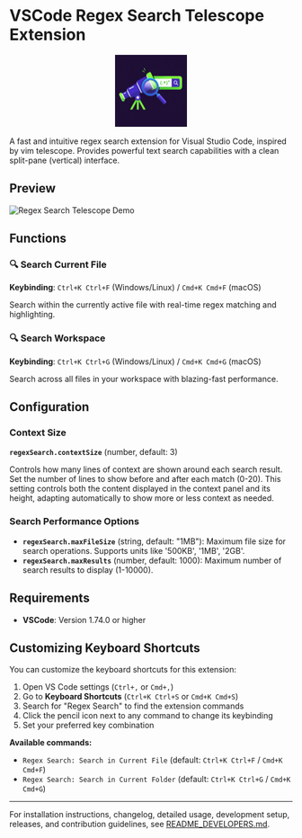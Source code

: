 # VSCode Regex Search Telescope Extension

<div align="center">
  <img src="assets/images/regex-search-telescope-logo.png" alt="Regex Search Telescope Logo" width="128" height="128">
</div>

A fast and intuitive regex search extension for Visual Studio Code, inspired by vim telescope. 
Provides powerful text search capabilities with a clean split-pane (vertical) interface.

## Preview

![Regex Search Telescope Demo](https://raw.githubusercontent.com/pseudoincorrect/vscode-regex-search/main/assets/images/regex-search-telescope.gif)

## Functions

### 🔍 Search Current File
**Keybinding**: `Ctrl+K Ctrl+F` (Windows/Linux) / `Cmd+K Cmd+F` (macOS)

Search within the currently active file with real-time regex matching and highlighting.

### 🔍 Search Workspace
**Keybinding**: `Ctrl+K Ctrl+G` (Windows/Linux) / `Cmd+K Cmd+G` (macOS)

Search across all files in your workspace with blazing-fast performance.

## Configuration

### Context Size
**`regexSearch.contextSize`** (number, default: 3)

Controls how many lines of context are shown around each search result. Set the number of lines to show before and after each match (0-20). This setting controls both the content displayed in the context panel and its height, adapting automatically to show more or less context as needed.

### Search Performance Options

- **`regexSearch.maxFileSize`** (string, default: "1MB"): Maximum file size for search operations. Supports units like '500KB', '1MB', '2GB'.
- **`regexSearch.maxResults`** (number, default: 1000): Maximum number of search results to display (1-10000).

## Requirements

- **VSCode**: Version 1.74.0 or higher

## Customizing Keyboard Shortcuts

You can customize the keyboard shortcuts for this extension:

1. Open VS Code settings (`Ctrl+,` or `Cmd+,`)
2. Go to **Keyboard Shortcuts** (`Ctrl+K Ctrl+S` or `Cmd+K Cmd+S`)
3. Search for "Regex Search" to find the extension commands
4. Click the pencil icon next to any command to change its keybinding
5. Set your preferred key combination

**Available commands:**
- `Regex Search: Search in Current File` (default: `Ctrl+K Ctrl+F` / `Cmd+K Cmd+F`)
- `Regex Search: Search in Current Folder` (default: `Ctrl+K Ctrl+G` / `Cmd+K Cmd+G`)

---

For installation instructions, changelog, detailed usage, development setup, releases, and contribution guidelines, see [README_DEVELOPERS.md](README_DEVELOPERS.md).
